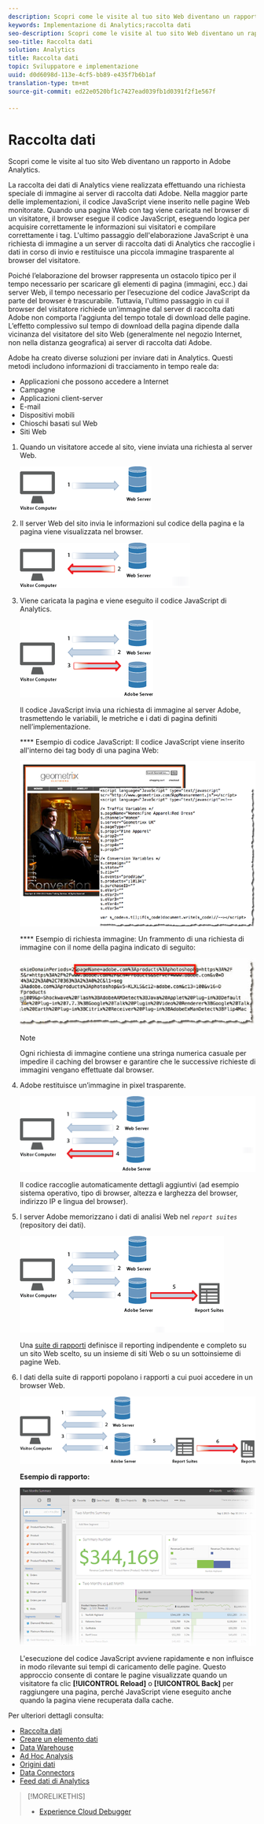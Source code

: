 ```yaml
---
description: Scopri come le visite al tuo sito Web diventano un rapporto in Adobe Analytics.
keywords: Implementazione di Analytics;raccolta dati
seo-description: Scopri come le visite al tuo sito Web diventano un rapporto in Adobe Analytics.
seo-title: Raccolta dati
solution: Analytics
title: Raccolta dati
topic: Sviluppatore e implementazione
uuid: d0d6098d-113e-4cf5-bb89-e435f7b6b1af
translation-type: tm+mt
source-git-commit: ed22e0520bf1c7427ead039fb1d0391f2f1e567f

---
```



# Raccolta dati

Scopri come le visite al tuo sito Web diventano un rapporto in Adobe Analytics.

La raccolta dei dati di Analytics viene realizzata effettuando una richiesta speciale di immagine ai server di raccolta dati Adobe. Nella maggior parte delle implementazioni, il codice JavaScript viene inserito nelle pagine Web monitorate. Quando una pagina Web con tag viene caricata nel browser di un visitatore, il browser esegue il codice JavaScript, eseguendo logica per acquisire correttamente le informazioni sui visitatori e compilare correttamente i tag. L'ultimo passaggio dell'elaborazione JavaScript è una richiesta di immagine a un server di raccolta dati di Analytics che raccoglie i dati in corso di invio e restituisce una piccola immagine trasparente al browser del visitatore.

Poiché l’elaborazione del browser rappresenta un ostacolo tipico per il tempo necessario per scaricare gli elementi di pagina (immagini, ecc.) dai server Web, il tempo necessario per l’esecuzione del codice JavaScript da parte del browser è trascurabile. Tuttavia, l'ultimo passaggio in cui il browser del visitatore richiede un'immagine dal server di raccolta dati Adobe non comporta l'aggiunta del tempo totale di download delle pagine. L’effetto complessivo sul tempo di download della pagina dipende dalla vicinanza del visitatore del sito Web (generalmente nel negozio Internet, non nella distanza geografica) ai server di raccolta dati Adobe.

Adobe ha creato diverse soluzioni per inviare dati in Analytics. Questi metodi includono informazioni di tracciamento in tempo reale da:

* Applicazioni che possono accedere a Internet
* Campagne
* Applicazioni client-server
* E-mail
* Dispositivi mobili
* Chioschi basati sul Web
* Siti Web

<!-- 

<p>Need to reconcile with Data Collection topics in the user guide, in this guide, and in reference. </p>

 -->

1. Quando un visitatore accede al sito, viene inviata una richiesta al server Web.

   ![](assets/how-data-is-collected-1.png)

1. Il server Web del sito invia le informazioni sul codice della pagina e la pagina viene visualizzata nel browser.

   ![](assets/how-data-is-collected-2.png)

1. Viene caricata la pagina e viene eseguito il codice JavaScript di Analytics.

   ![](assets/how-data-is-collected-3.png)

   Il codice JavaScript invia una richiesta di immagine al server Adobe, trasmettendo le variabili, le metriche e i dati di pagina definiti nell’implementazione.

   **** Esempio di codice JavaScript: Il codice JavaScript viene inserito all'interno dei tag body di una pagina Web:

   ![](assets/code-example-geometrixx.png)

   **** Esempio di richiesta immagine: Un frammento di una richiesta di immagine con il nome della pagina indicato di seguito:

   ![](assets/image-request-snippet.png)

   >[!NOTE]
   >
   >Ogni richiesta di immagine contiene una stringa numerica casuale per impedire il caching del browser e garantire che le successive richieste di immagini vengano effettuate dal browser.

1. Adobe restituisce un’immagine in pixel trasparente.

   ![](assets/how-data-is-collected-4.png)

   Il codice raccoglie automaticamente dettagli aggiuntivi (ad esempio sistema operativo, tipo di browser, altezza e larghezza del browser, indirizzo IP e lingua del browser).

1. I server Adobe memorizzano i dati di analisi Web nel *`report suites`* (repository dei dati).

   ![](assets/how-data-is-collected-5.png)

   Una [suite di rapporti](https://marketing.adobe.com/resources/help/en_US/reference/report_suites_admin.html) definisce il reporting indipendente e completo su un sito Web scelto, su un insieme di siti Web o su un sottoinsieme di pagine Web.

1. I dati della suite di rapporti popolano i rapporti a cui puoi accedere in un browser Web.

   ![](assets/how-data-is-collected-6.png)

   **Esempio di rapporto:**

   ![](assets/two-months-summary-project.png)

   L'esecuzione del codice JavaScript avviene rapidamente e non influisce in modo rilevante sui tempi di caricamento delle pagine. Questo approccio consente di contare le pagine visualizzate quando un visitatore fa clic **[!UICONTROL Reload]** o **[!UICONTROL Back]** per raggiungere una pagina, perché JavaScript viene eseguito anche quando la pagina viene recuperata dalla cache.

Per ulteriori dettagli consulta:

* [Raccolta dati](../../implement/js-implementation/data-collection/query-parameters.md)
* [Creare un elemento dati](../../implement/c-implement-with-dtm/t-data-element.md#task_962EF08CE2AE49B3B739295F6E4792C2)
* [Data Warehouse](https://marketing.adobe.com/resources/help/en_US/reference/data_warehouse.html)
* [Ad Hoc Analysis](https://marketing.adobe.com/resources/help/en_US/dsc/c_getting_started.html)
* [Origini dati](https://marketing.adobe.com/resources/help/en_US/whitepapers/ftp/ftp_datasources.html)
* [Data Connectors](https://marketing.adobe.com/resources/help/en_US/whitepapers/ftp/ftp_genesis.html)
* [Feed dati di Analytics](/help/export/analytics-data-feed/c-getstarted/data-feed-overview.md)

>[!MORELIKETHIS]
>       
>* [Experience Cloud Debugger](/help/implement/impl-testing/debugger.md)

